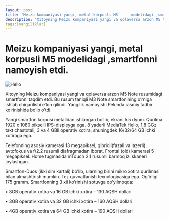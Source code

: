 ```yaml
---
layout: post
title: "Meizu kompaniyasi yangi, metal korpusli M5      modelidagi ,smartfonni namoyish etdi"
description: "Xitoyning Meizu kompaniyasi yangi va qolaversa arzon M5 Note rusumidagi smartfonni taqdim etdi. Bu rusum taniqli M3 Note smartfonining o’rniga ishlab chiqarilishi e’lon qilindi. Yangilik namoyishi Pekinda rasmiy tadbir ko’rinishida bo’lb o’tdi"
tags:[yangiliklar]
---
```

# Meizu kompaniyasi yangi, metal korpusli M5      modelidagi ,smartfonni namoyish etdi.
<img src="/assets/meizu.jpg" alt="Hello" />

 Xitoyning Meizu kompaniyasi yangi va qolaversa arzon M5 Note rusumidagi smartfonni taqdim etdi. Bu rusum taniqli M3 Note smartfonining o’rniga ishlab chiqarilishi e’lon qilindi. Yangilik namoyishi Pekinda rasmiy tadbir ko’rinishida bo’lb o’tdi.
 
 Yangi smartfon korpusi metalldan ishlangan bo’lib, ekrani 5.5 dyum. Qurilma 1920 x 1080 pikselli IPS-displeyga ega. 8 yaderli MediaTek Helio, 1,8 GGz takt chastotali, 3 va 4 GBli operativ xotira, shuningdek 16/32/64 GB ichki xotiraga ega.
 
Telefonning asosiy kamerasi 13 megapiksel, gibridli(fazali va lazerli), avtofokus va f/2.2 rusumli diafragmadan iborat. Frontal (old) kamerasi 5 megapiksel. Home tugmasida mTouch 2.1 rusumli barmoq izi skaneri joylashgan.
 
Smartfon-Duos (ikki sim kartali) bo’lib, ularning birini mikro xotira qurilmasi bilan almashtirish mumkin. Tez quvvatlanish texnologiyasiga ega. Og’irligi 175 gramm.
Smartfonning 3 xil ko’rinishi sotuvga qo’yilmoqda: 
  
  
•	3GB operativ xotira va 16 GB ichki xotira – 130 AQSH dollari

•	3GB operativ xotira va 32 GB ichki xotira – 160 AQSH dollari

•	4GB operativ xotira va 64 GB ichki xotira – 190 AQSH dollari



